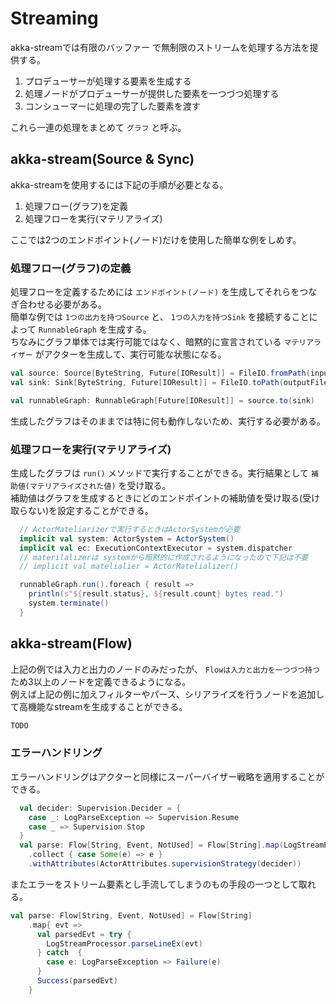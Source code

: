# Streaming
akka-streamでは有限のバッファー で無制限のストリームを処理する方法を提供する。  

1. プロデューサーが処理する要素を生成する
1. 処理ノードがプロデューサーが提供した要素を一つづつ処理する
1. コンシューマーに処理の完了した要素を渡す

これら一連の処理をまとめて `グラフ` と呼ぶ。

## akka-stream(Source & Sync)
akka-streamを使用するには下記の手順が必要となる。  

1. 処理フロー(グラフ)を定義
1. 処理フローを実行(マテリアライズ)

ここでは2つのエンドポイント(ノード)だけを使用した簡単な例をしめす。

### 処理フロー(グラフ)の定義
処理フローを定義するためには `エンドポイント(ノード)` を生成してそれらをつなぎ合わせる必要がある。  
簡単な例では `1つの出力を持つSource` と、 `1つの入力を持つSink` を接続することによって `RunnableGraph` を生成する。  
ちなみにグラフ単体では実行可能ではなく、暗黙的に宣言されている `マテリアライザー` がアクターを生成して、実行可能な状態になる。

```scala
val source: Source[ByteString, Future[IOResult]] = FileIO.fromPath(inputPath)
val sink: Sink[ByteString, Future[IOResult]] = FileIO.toPath(outputFile, Set(CREATE, WRITE, APPEND))

val runnableGraph: RunnableGraph[Future[IOResult]] = source.to(sink)
```

生成したグラフはそのままでは特に何も動作しないため、実行する必要がある。

### 処理フローを実行(マテリアライズ)
生成したグラフは `run()` メソッドで実行することができる。実行結果として `補助値(マテリアライズされた値)` を受け取る。  
補助値はグラフを生成するときにどのエンドポイントの補助値を受け取る(受け取らない)を設定することができる。

```scala
  // ActorMateliarizerで実行するときはActorSystemが必要
  implicit val system: ActorSystem = ActorSystem()
  implicit val ec: ExecutionContextExecutor = system.dispatcher
  // materilalizerは systemから暗黙的に作成されるようになったので下記は不要
  // implicit val matelialier = ActorMatelializer()

  runnableGraph.run().foreach { result =>
    println(s"${result.status}, ${result.count} bytes read.")
    system.terminate()
  }
```

## akka-stream(Flow)
上記の例では入力と出力のノードのみだったが、 `Flowは入力と出力を一つづつ持つ` ため3以上のノードを定義できるようになる。  
例えば上記の例に加えフィルターやパース、シリアライズを行うノードを追加して高機能なstreamを生成することができる。

```scala
TODO
```

### エラーハンドリング
エラーハンドリングはアクターと同様にスーパーバイザー戦略を適用することができる。  
```scala
  val decider: Supervision.Decider = {
    case _: LogParseException => Supervision.Resume
    case _ => Supervision.Stop
  }
  val parse: Flow[String, Event, NotUsed] = Flow[String].map(LogStreamProcessor.parseLineEx)
    .collect { case Some(e) => e }
    .withAttributes(ActorAttributes.supervisionStrategy(decider))
```

またエラーをストリーム要素とし手流してしまうのもの手段の一つとして取れる。
```scala
val parse: Flow[String, Event, NotUsed] = Flow[String]
    .map{ evt =>
      val parsedEvt = try {
        LogStreamProcessor.parseLineEx(evt)
      } catch  {
        case e: LogParseException => Failure(e) 
      }
      Success(parsedEvt)
    }
```